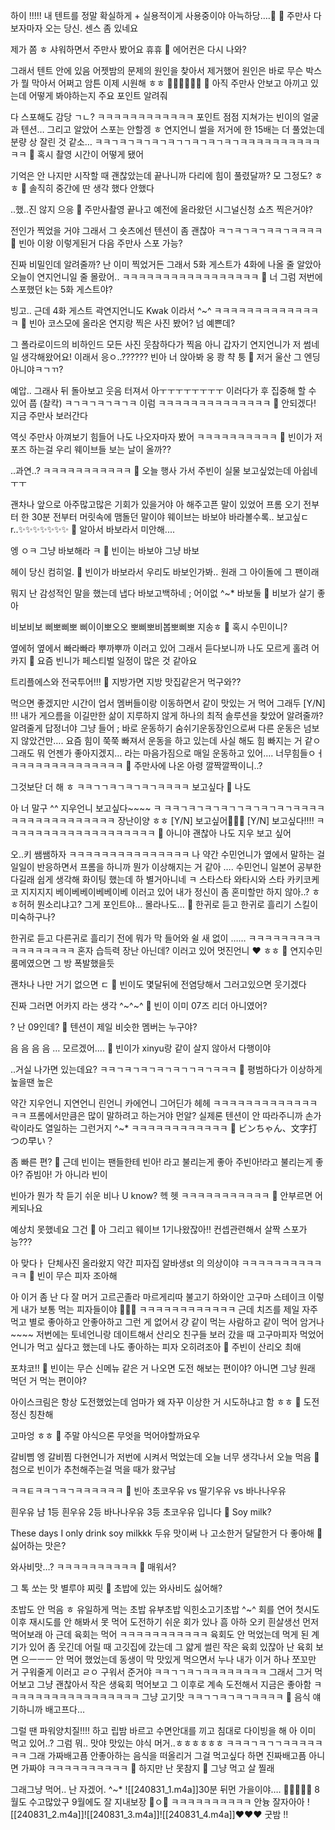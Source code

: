 하이
!!!!!
내 텐트를 정말
확실하게 + 실용적이게
사용중이야
아늑하당….🤍
🫧 주만사 다 보자마자 오는 당신. 센스 좀 있네요

제가 쫌 ㅎ
샤워하면서 주만사 봤어요
휴휴
🫧 에어컨은 다시 나와?

그래서 텐트 안에 있음
어젯밤의 문제의
원인을 찾아서
제거했어
원인은 바로 무슨 박스가 뭘 막아서 어쩌고
암튼 이제 시원해 ㅎㅎ
💨💨💨💨💨💨
🫧 아직 주만사 안보고 아끼고 있는데 어떻게 봐야하는지 주요 포인트 알려줘

다 스포해도 감당 ㄱㄴ?
ㅋㅋㅋㅋㅋㅋㅋㅋㅋㅋㅋㅋ
포인트
점점 지쳐가는
빈이의 얼굴과 텐션…
그리고
알았어 스포는 안할겡 ㅎ
연지언니 썰을
저거에 한 15배는 더 풀었는데
분량 상 잘린 것 같소…
ㅋㅋㄱㅋㄱㅋㄱㅋㄱㅋㄱㄱㅋㄱㅋㄱㅋㄱㅋㅋㅋㅋㅋㅋㅋㅋㅋㅋㅋㅋ
🫧 혹시 촬영 시간이 어떻게 됐어

기억은 안 나지만
시작할 때 괜찮았는데
끝나니까 다리에 힘이 풀렸달까?
모 그정도? ㅎㅎ
🫧 솔직히 중간에 딴 생각 했다 안했다

..했..진 않지
으응
🫧 주만사촬영 끝나고 예전에 올라왔던 시그널신청 쇼츠 찍은거야?

전인가 찍었을 거야
그래서 그 숏츠에선
텐션이 좀 괜찮아
ㅋㄱㅋㄱㅋㄱㅋㅋㄱㅋㅋㅋㅋ
🫧 빈아 이왕 이렇게된거 다음 주만사 스포 가능?

진짜 비밀인데 알려줄까?
난 이미 찍었거든
그래서
5화 게스트가
4화에 나올 줄 알았아
오늘이 연지언니일 줄 몰랐어..
ㅋㅋㅋㅋㅋㅋㅋㅋㅋㅋㅋㅋㅋㅋㅋㅋㅋ
🫧 너 그럼 저번에 스포했던 k는 5화 게스트야?

빙고.. 근데 4화 게스트 곽연지언니도
Kwak
이라서
^~^
ㅋㅋㅋㅋㅋㅋㅋㅋㅋㅋㅋㅋㅋㅋ
🫧 빈아 코스모에 올라온 연지랑 찍은 사진 봤어?
넘 예쁜데?

그 폴라로이드의
비하인드
모든 사진
웃참하다가 찍음
아니 갑자기 연지언니가
저 썸네일 생각해왔어요!
이래서
응ㅇ..??????
빈아 너 앉아봐
웅
쾅 챡 퉁
🫧 저거 울산 그 엔딩아니야ㅋㄱㄲ?

예압..
그래사
뒤 돌아보고
웃음 터져서
아ㅜㅜㅜㅜㅜㅜㅜㅜ
이러다가
후 집중해 할 수 있어
풉 (찰칵) ㅋㄱㅋㄱㅋㄱㅋㄱㅋ
이럼
ㅋㅋㅋㅋㅋㅋㅋㅋㅋㅋㅋㅋㅋㅋ
🫧 안되겠다! 지금 주만사 보러간다

역싯
주만사 아껴보기
힘들어
나도 나오자마자 봤어
ㅋㅋㅋㅋㅋㅋㅋㅋㅋㅋ
🫧 빈이가 저 포즈 하는걸 우리 웨이브들 보는 날이 올까??

..과연..?
ㅋㅋㅋㅋㅋㅋㅋㅋㅋㅋㅋ
🫧 오늘 행사 가서 주빈이 실물 보고싶었는데 아쉽네 ㅜㅜ

괜차나 앞으로
아주많고많은
기회가 있을거야
아 해주고픈 말이 있었어
프롬 오기 전부터
한 30분 전부터
머릿속에 맴돌던 말이야
웨이브는 바보야
바라볼수록..
보고싶ㄷr..✨✨✨✨✨✨✨
🫧 알아서 바보라서 미안해....

엥
ㅇㅋ
그냥 바보해라
ㅋ
🫧 빈이는 바보야
그냥 바보

헤이 당신 컴히얼.
🫧 빈이가 바보라서 우리도 바보인가봐.. 원래 그 아이돌에 그 팬이래

뭐지 난 감성적인 말을 했는데
냅다 바보고백하네
;
어이없
^~*
바보둘
🫧 비보가 살기 좋아

비보비보
삐뽀삐뽀
삐이이뽀오오
뽀삐뽀비봅뽀삐뽀
지송ㅎ
🫧 혹시 수민이니?

옆에허
옆에서
빠라빠라 뿌까뿌까
이러고 있어
그래서 듣다보니까
나도 모르게 홀려
어카지
🫧 요즘 빈니가 페스티벌 일정이 많은 것 같아요

트리플에스와
전국투어!!!
🫧 지방가면 지방 맛집같은거 먹구와??

먹으면 좋겠지만
시간이 업서
멤버들이랑 이동하면서
같이 맛있는 거 먹어 그래두
[Y/N] !!!
내가
게으름을 이길만한
삶이 지루하지 않게
하나의
최적 솔루션을 찾았어
알려줄까?
알려줄게
답정너야
그냥 들어
;
바로
운동하기
숨쉬기운동장인으로써
다른 운동은 넘보지 않았건만….
요즘 힘이 쭉쭉 빠져서
운동을 하고 있는데
사실 해도 힘 빠지는 거 같ㅇ
그래도 뭐 언젠가 좋아지겠지…
라는 마음가짐으로
매일 운동하고 있어….
너무힘들ㅇㅓ
ㅋㅋㅋㅋㅋㅋㅋㅋㅋㅋㅋㅋㅋㅋ
🫧 주만사에 나온 아령 깔짝깔짝이니..?

그것보단 더 해 ㅎ
ㅋㅋㄱㄱㅋㄱㅋㄱㅋㄱㅋㅋㅋㅋ
보고싶다
🫧 나도

아 너 말구
^^
지우언니 보고싶다~~~~
ㅋ
ㅋㅋㄱㅋㄱㅋㄱㅋㄱㄱㅋㄱㅋㄱㅋㄱㅋㅋㅋㅋㅋㅋㅋㅋㅋㅋㅋㅋㅋㅋㅋㅋㅋ
장난이양 ㅎㅎ
[Y/N] 보고싶어🤍🤍🤍
[Y/N] 보고싶다!!!!
ㅋㅋㅋㅋㅋㅋㅋㅋㅋㅋㅋㅋㅋㅋㅋㅋㅋㅋㅋ
🫧 아니야 괜찮아 나도 지우 보고 싶어

오..키 쌤쌤하자
ㅋㅋㅋㅋㅋㅋㅋㅋㅋㅋㅋㅋㅋㅋㅋ
나 약간
수민언니가 옆에서
말하는 걸
일일이 반응하면서
프롬을 하니까
뭔가 이상해지는 거 같아
….
수민언니 일본어 공부한다길래
쉽게 생각해 화이팅 했는데
하 별거아니네 ㅋ
스타스타 와타시와 스타
카키코케코
지지지지 베이베베이베베이베
이러고 있어
내가 정신이 좀 혼미할만
하지 않아..?
ㅎㅎ허허
뭔소리냐고?
그게 포인트야…
몰라나도…
🫧 한귀로 듣고 한귀로 흘리기 스킬이 미숙하구나?

한귀로 듣고 다른귀로 흘리기 전에
뭐가 막 들어와
쉴 새 없이
……
ㅋㅋㅋㅋㅋㅋㅋㅋㅋㅋㅋㅋㅋㅋㅋㅋㅋ
혼자 습득력 장난 아닌데? 이러고 있어
멋진언니
❤️
ㅎㅎ
🫧 연지수민 룸메였으면 그 방 폭발했을듯

괜차나 나만 거기 없으면 ㄷ
🫧 빈이도 몇달뒤에 전염당해서 그러고있으면 웃기겠다

진짜 그러면 어카지
라는 생각
^~^~^
🫧 빈이 이미 07즈 리더 아니였어?

? 난 09인데?
🫧 텐션이 제일 비슷한 멤버는 누구야?

음
음
음
음
…
모르겠어….
🫧 빈이가 xinyu랑 같이 살지 않아서 다행이야

..거실 나가면 있는데요?
ㅋㅋㄱㅋㄱㅋㄱㅋㄱㅋㄱㄱㅋㄱㅋㅋㅋ
🫧 평범하다가 이상하게 높을땐 높은

약간 지우언니 지연언니 린언니 카에언니
그어딘가
헤헤
ㅋㅋㅋㅋㅋㅋㅋㅋㅋㅋㅋㅋㅋㅋㅋ
프롬에서만큼은
많이 말하려고 하는거야
먼알?
실제론 텐션이 안 따라주니까
손가락이라도 열일하는
그런거지
^~*
ㅋㅋㅋㅋㅋㅋㅋㅋㅋㅋㅋㅋ
🫧 ビンちゃん、文字打つの早い？

좀 빠른 편?
🫧 근데 빈이는 팬들한테 빈아! 라고 불리는게 좋아 주빈아!라고 불리는게 좋아? 
쥬빔아! 가 아니라 빈이

빈아가
뭔가
착
듣기 쉬운
비나
U know?
헥
헷
ㅋㅋㅋㅋㅋㅋㅋㅋㅋㅋㅋ
🫧 안부르면 어케되나요

예상치 못했네요 그건
🫧 아 그리고 웨이브 1기나왔잖아!! 컨셉관련해서 살짝 스포가능???

아 맞다ㅏ
단체사진 올라왔지
약간
피자집 알바생st
의 의상이야
ㅋㅋㅋㅋㅋㅋㅋㅋㅋㅋㅋㅋ
🫧 빈이 무슨 피자 조아해

아 이거 좀
난 다 잘 머거
고르곤졸라
마르게리따
불고기
하와이안
고구마
스테이크
이렇게 내가 보통 먹는 피자들이야
🍕🍕🍕
ㅋㅋㅋㅋㅋㅋㅋㅋㅋㅋㅋㅋ
근데 치즈를 제일 자주 먹고
별로 좋아하고 안좋아하고
그런 게 없어서
걍 같이 먹는 사람하고
같이 먹어
암거나~~~~
저번에는
토네언니랑 데이트해서
산리오 친구들 보러 갔을 때
고구마피자 먹었어
언니가 먹고 싶다고 했는데 나도 좋아하는 피자
오히려조아
🫧 주빈이 산리오 최애

포챠코!!
🫧 빈이는 무슨 신메뉴 같은 거 나오면 도전 해보는 편이야? 아니면 그냥 원래 먹던 거 먹는 편이야?

아이스크림은
항상 도전했었는데
엄마가 왜 자꾸 이상한 거 시도하냐고 함
ㅎㅎ
🫧 도전 정신 칭찬해

고마엉 ㅎㅎ
🫧 주말 야식으론 무엇을 먹어야할까요우

갈비삠
엥
갈비찜
다현언니가
저번에 시켜서 먹었는데
오늘 너무 생각나서
오늘 먹음
🫧 첨으로 빈이가 추천해주는걸 먹을 때가 왔구남

ㅋㅋㅌㅋㅋㄱㅋㄱㅋㅋㅋㅋㅋㅋ
🫧 빈아 
초코우유 vs 딸기우유 vs 바나나우유

흰우유
냠
1등 흰우유
2등 바나나우유
3등 초코우유
입니다
🫧 Soy milk? 

These days I only drink soy milkkk
두유 맛이써
나 고소한거
달달한거
다 좋아해
🫧 싫어하는 맛은?

와사비맛…?
ㅋㅋㅋㅋㅋㅋㅋㅋㅋㅋ
🫧 매워서?

그 톡 쏘는 맛
별루야
찌릿
🫧 초밥에 있는 와사비도 싫어해?

초밥도 안 먹음 ㅎ
유일하게 먹는 초밥
유부초밥
익힌소고기초밥
^~^
회를
연어 첫시도 이후
재시도를 안 해봐서
못 먹어
도전하기 쉬운 회가 있나
흠
아하
오키
흰살생선
먼저 먹어보래
아 근데
육회는 먹어
ㅋㅋㅋㅋㅋㅋㅋㅋㅋㅋㅋ
육회도 안 먹었는데
먹게 된 계기가 있어
좀 웃긴데
어릴 때 고깃집에 갔는데
그 얇게 썰린 작은 육회 있잖아
난 육회 보면 으ㅡㅡㅡ 안 먹어
했었는데
동생이 막 맛있게 먹으면서
누나 내가 이거 하나
쪼꼬만 거 구워줄게
이러고 ㄹㅇ 구워서 준거야
ㅋㅋㄱㄱㅋㄱㅋㅋㅋㅋㅋㅋㅋㅋ
그래서 그거 먹어보고 그냥 괜찮아서
작은 생육회 먹어보고
그 이후로 계속 도전해서
지금은 좋아함
ㅋㅋㅋㅋㅋㅋㅋㅋㅋㅋㅋㅋㅋㅋㅋㅋㅋ
그냥 고기맛
ㅋㅋㄱㄱㅋㄱㅋㄱㅋㅋㅋㅋ
🫧 음식 얘기하니까 배고프다…

그럴 땐
파워양치질!!!!
하고 립밤 바르고 수면안대를 끼고
침대로 다이빙을 해
아 이미 먹고 있어..?
그럼 뭐..
맛야
맛있는 야식
머거..ㅎㅎㅎㅎㅎㅎ
ㅋㅋㅋㄱㅋㄱㄱㅋㅋㅋㅋㅋㅋㅋ
그래 가짜배고픔
안좋아하는 음식을 떠올리거
그걸 먹고싶다
하면 진짜배고픔
아니면 가짜야
ㅋㅋㅋㅋㅋㅋㅋㅋㅋㅋ
🫧 하지만 난 못참지
🫧 그냥 먹고 살 찔래

그래그냥
먹어..
난 자겠어.
^~*
![[240831_1.m4a]]30분 뒤먼
가을이야….
🍁🍁🍁🍁🍁
8월도 수고많았구
9월에도 잘 지내보장
🤍ㅇ🤍
ㅋㅋㅋㅋㅋㅋㅋㅋㅋㅋ
안늉
잘자아아
![[240831_2.m4a]]![[240831_3.m4a]]![[240831_4.m4a]]❤️❤️❤️
굿밤
!!
